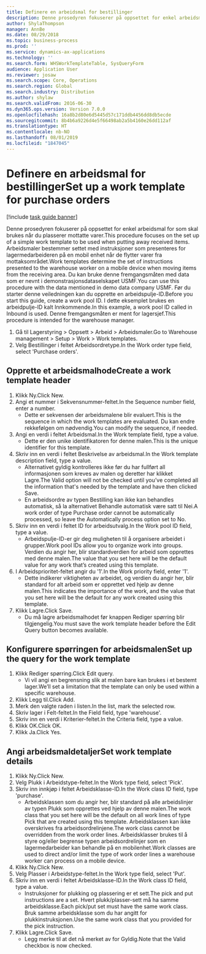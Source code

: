 ```yaml
---
title: Definere en arbeidsmal for bestillinger
description: Denne prosedyren fokuserer på oppsettet for enkel arbeidsmal for som skal brukes når du plasserer mottatte varer.
author: ShylaThompson
manager: AnnBe
ms.date: 08/29/2018
ms.topic: business-process
ms.prod: ''
ms.service: dynamics-ax-applications
ms.technology: ''
ms.search.form: WHSWorkTemplateTable, SysQueryForm
audience: Application User
ms.reviewer: josaw
ms.search.scope: Core, Operations
ms.search.region: Global
ms.search.industry: Distribution
ms.author: shylaw
ms.search.validFrom: 2016-06-30
ms.dyn365.ops.version: Version 7.0.0
ms.openlocfilehash: 16a8b2d80e6d5445d57c171ddb4456dd8db5ecde
ms.sourcegitcommit: 8b4b6a9226d4e5f66498ab2a5b4160e26dd112af
ms.translationtype: HT
ms.contentlocale: nb-NO
ms.lasthandoff: 08/01/2019
ms.locfileid: "1847045"
---
```

# <a name="set-up-a-work-template-for-purchase-orders"></a><span data-ttu-id="a57f0-103">Definere en arbeidsmal for bestillinger</span><span class="sxs-lookup"><span data-stu-id="a57f0-103">Set up a work template for purchase orders</span></span>

[!include [task guide banner](../../includes/task-guide-banner.md)]

<span data-ttu-id="a57f0-104">Denne prosedyren fokuserer på oppsettet for enkel arbeidsmal for som skal brukes når du plasserer mottatte varer.</span><span class="sxs-lookup"><span data-stu-id="a57f0-104">This procedure focuses on the set up of a simple work template to be used when putting away received items.</span></span> <span data-ttu-id="a57f0-105">Arbeidsmaler bestemmer settet med instruksjoner som presenteres for lagermedarbeideren på en mobil enhet når de flytter varer fra mottaksområdet.</span><span class="sxs-lookup"><span data-stu-id="a57f0-105">Work templates determine the set of instructions presented to the warehouse worker on a mobile device when moving items from the receiving area.</span></span> <span data-ttu-id="a57f0-106">Du kan bruke denne fremgangsmåten med data som er nevnt i demonstrasjonsdataselskapet USMF.</span><span class="sxs-lookup"><span data-stu-id="a57f0-106">You can use this procedure with the data mentioned in demo data company USMF.</span></span> <span data-ttu-id="a57f0-107">Før du starter denne veiledningen kan du opprette en arbeidspulje-ID.</span><span class="sxs-lookup"><span data-stu-id="a57f0-107">Before you start this guide, create a work pool ID.</span></span> <span data-ttu-id="a57f0-108">I dette eksemplet brukes en arbeidpulje-ID kalt Innkommende.</span><span class="sxs-lookup"><span data-stu-id="a57f0-108">In this example, a work pool ID called in Inbound is used.</span></span> <span data-ttu-id="a57f0-109">Denne fremgangsmåten er ment for lagersjef.</span><span class="sxs-lookup"><span data-stu-id="a57f0-109">This procedure is intended for the warehouse manager.</span></span>

1. <span data-ttu-id="a57f0-110">Gå til Lagerstyring > Oppsett > Arbeid > Arbeidsmaler.</span><span class="sxs-lookup"><span data-stu-id="a57f0-110">Go to Warehouse management > Setup > Work > Work templates.</span></span>
2. <span data-ttu-id="a57f0-111">Velg Bestillinger i feltet Arbeidsordretype.</span><span class="sxs-lookup"><span data-stu-id="a57f0-111">In the Work order type field, select 'Purchase orders'.</span></span>

## <a name="create-a-work-template-header"></a><span data-ttu-id="a57f0-112">Opprette et arbeidsmalhode</span><span class="sxs-lookup"><span data-stu-id="a57f0-112">Create a work template header</span></span>
1. <span data-ttu-id="a57f0-113">Klikk Ny.</span><span class="sxs-lookup"><span data-stu-id="a57f0-113">Click New.</span></span>
2. <span data-ttu-id="a57f0-114">Angi et nummer i Sekvensnummer-feltet.</span><span class="sxs-lookup"><span data-stu-id="a57f0-114">In the Sequence number field, enter a number.</span></span>
    * <span data-ttu-id="a57f0-115">Dette er sekvensen der arbeidsmalene blir evaluert.</span><span class="sxs-lookup"><span data-stu-id="a57f0-115">This is the sequence in which the work templates are evaluated.</span></span> <span data-ttu-id="a57f0-116">Du kan endre rekkefølgen om nødvendig.</span><span class="sxs-lookup"><span data-stu-id="a57f0-116">You can modify the sequence, if needed.</span></span>  
3. <span data-ttu-id="a57f0-117">Angi en verdi i feltet Arbeidsmal.</span><span class="sxs-lookup"><span data-stu-id="a57f0-117">In the Work template field, type a value.</span></span>
    * <span data-ttu-id="a57f0-118">Dette er den unike identifikatoren for denne malen.</span><span class="sxs-lookup"><span data-stu-id="a57f0-118">This is the unique identifier for this template.</span></span>  
4. <span data-ttu-id="a57f0-119">Skriv inn en verdi i feltet Beskrivelse av arbeidsmal.</span><span class="sxs-lookup"><span data-stu-id="a57f0-119">In the Work template description field, type a value.</span></span>
    * <span data-ttu-id="a57f0-120">Alternativet gyldig kontrolleres ikke før du har fullført all informasjonen som kreves av malen og deretter har klikket Lagre.</span><span class="sxs-lookup"><span data-stu-id="a57f0-120">The Valid option will not be checked until you’ve completed all the information that's needed by the template and have then clicked Save.</span></span>  
    * <span data-ttu-id="a57f0-121">En arbeidsordre av typen Bestilling kan ikke kan behandles automatisk, så la alternativet Behandle automatisk være satt til Nei.</span><span class="sxs-lookup"><span data-stu-id="a57f0-121">A work order of type Purchase order cannot be automatically processed, so leave the  Automatically process option set to No.</span></span>  
5. <span data-ttu-id="a57f0-122">Skriv inn en verdi i feltet ID for arbeidsutvalg.</span><span class="sxs-lookup"><span data-stu-id="a57f0-122">In the Work pool ID field, type a value.</span></span>
    * <span data-ttu-id="a57f0-123">Arbeidspulje-ID-er gir deg muligheten til å organisere arbeidet i grupper.</span><span class="sxs-lookup"><span data-stu-id="a57f0-123">Work pool IDs allow you to organize work into groups.</span></span> <span data-ttu-id="a57f0-124">Verdien du angir her, blir standardverdien for arbeid som opprettes med denne malen.</span><span class="sxs-lookup"><span data-stu-id="a57f0-124">The value that you set here will be the default value for any work that’s created using this template.</span></span>  
6. <span data-ttu-id="a57f0-125">I Arbeidsprioritet-feltet angir du '1'.</span><span class="sxs-lookup"><span data-stu-id="a57f0-125">In the Work priority field, enter '1'.</span></span>
    * <span data-ttu-id="a57f0-126">Dette indikerer viktigheten av arbeidet, og verdien du angir her, blir standard for alt arbeid som er opprettet ved hjelp av denne malen.</span><span class="sxs-lookup"><span data-stu-id="a57f0-126">This indicates the importance of the work, and the value that you set here will be the default for any work created using this template.</span></span>  
7. <span data-ttu-id="a57f0-127">Klikk Lagre.</span><span class="sxs-lookup"><span data-stu-id="a57f0-127">Click Save.</span></span>
    * <span data-ttu-id="a57f0-128">Du må lagre arbeidsmalhodet før knappen Rediger spørring blir tilgjengelig.</span><span class="sxs-lookup"><span data-stu-id="a57f0-128">You must save the work template header before the Edit Query button becomes available.</span></span>  

## <a name="set-up-the-query-for-the-work-template"></a><span data-ttu-id="a57f0-129">Konfigurere spørringen for arbeidsmalen</span><span class="sxs-lookup"><span data-stu-id="a57f0-129">Set up the query for the work template</span></span>
1. <span data-ttu-id="a57f0-130">Klikk Rediger spørring.</span><span class="sxs-lookup"><span data-stu-id="a57f0-130">Click Edit query.</span></span>
    * <span data-ttu-id="a57f0-131">Vi vil angi en begrensning slik at malen bare kan brukes i et bestemt lager.</span><span class="sxs-lookup"><span data-stu-id="a57f0-131">We’ll set a limitation that the template can only be used within a specific warehouse.</span></span>  
2. <span data-ttu-id="a57f0-132">Klikk Legg til.</span><span class="sxs-lookup"><span data-stu-id="a57f0-132">Click Add.</span></span>
3. <span data-ttu-id="a57f0-133">Merk den valgte raden i listen.</span><span class="sxs-lookup"><span data-stu-id="a57f0-133">In the list, mark the selected row.</span></span>
4. <span data-ttu-id="a57f0-134">Skriv lager i Felt-feltet.</span><span class="sxs-lookup"><span data-stu-id="a57f0-134">In the Field field, type 'warehouse'.</span></span>
5. <span data-ttu-id="a57f0-135">Skriv inn en verdi i Kriterier-feltet.</span><span class="sxs-lookup"><span data-stu-id="a57f0-135">In the Criteria field, type a value.</span></span>
6. <span data-ttu-id="a57f0-136">Klikk OK.</span><span class="sxs-lookup"><span data-stu-id="a57f0-136">Click OK.</span></span>
7. <span data-ttu-id="a57f0-137">Klikk Ja.</span><span class="sxs-lookup"><span data-stu-id="a57f0-137">Click Yes.</span></span>

## <a name="set-work-template-details"></a><span data-ttu-id="a57f0-138">Angi arbeidsmaldetaljer</span><span class="sxs-lookup"><span data-stu-id="a57f0-138">Set work template details</span></span>
1. <span data-ttu-id="a57f0-139">Klikk Ny.</span><span class="sxs-lookup"><span data-stu-id="a57f0-139">Click New.</span></span>
2. <span data-ttu-id="a57f0-140">Velg Plukk i Arbeidstype-feltet.</span><span class="sxs-lookup"><span data-stu-id="a57f0-140">In the Work type field, select 'Pick'.</span></span>
3. <span data-ttu-id="a57f0-141">Skriv inn innkjøp i feltet Arbeidsklasse-ID.</span><span class="sxs-lookup"><span data-stu-id="a57f0-141">In the Work class ID field, type 'purchase'.</span></span>
    * <span data-ttu-id="a57f0-142">Arbeidsklassen som du angir her, blir standard på alle arbeidslinjer av typen Plukk som opprettes ved hjelp av denne malen.</span><span class="sxs-lookup"><span data-stu-id="a57f0-142">The work class that you set here will be the default on all work lines of type Pick that are created using this template.</span></span> <span data-ttu-id="a57f0-143">Arbeidsklassen kan ikke overskrives fra arbeidsordrelinjene.</span><span class="sxs-lookup"><span data-stu-id="a57f0-143">The work class cannot be overridden from the work order lines.</span></span> <span data-ttu-id="a57f0-144">Arbeidsklasser brukes til å styre og/eller begrense typen arbeidsordrelinjer som en lagermedarbeider kan behandle på en mobilenhet.</span><span class="sxs-lookup"><span data-stu-id="a57f0-144">Work classes are used to direct and/or limit the type of work order lines a warehouse worker can process on a mobile device.</span></span>  
4. <span data-ttu-id="a57f0-145">Klikk Ny.</span><span class="sxs-lookup"><span data-stu-id="a57f0-145">Click New.</span></span>
5. <span data-ttu-id="a57f0-146">Velg Plasser i Arbeidstype-feltet.</span><span class="sxs-lookup"><span data-stu-id="a57f0-146">In the Work type field, select 'Put'.</span></span>
6. <span data-ttu-id="a57f0-147">Skriv inn en verdi i feltet Arbeidsklasse-ID.</span><span class="sxs-lookup"><span data-stu-id="a57f0-147">In the Work class ID field, type a value.</span></span>
    * <span data-ttu-id="a57f0-148">Instruksjoner for plukking og plassering er et sett.</span><span class="sxs-lookup"><span data-stu-id="a57f0-148">The pick and put instructions are a set.</span></span> <span data-ttu-id="a57f0-149">Hvert plukk/plasser-sett må ha samme arbeidsklasse.</span><span class="sxs-lookup"><span data-stu-id="a57f0-149">Each pick/put set must have the same work class.</span></span> <span data-ttu-id="a57f0-150">Bruk samme arbeidsklasse som du har angitt for plukkinstruksjonen.</span><span class="sxs-lookup"><span data-stu-id="a57f0-150">Use the same work class that you provided for the pick instruction.</span></span>  
7. <span data-ttu-id="a57f0-151">Klikk Lagre.</span><span class="sxs-lookup"><span data-stu-id="a57f0-151">Click Save.</span></span>
    * <span data-ttu-id="a57f0-152">Legg merke til at det nå merket av for Gyldig.</span><span class="sxs-lookup"><span data-stu-id="a57f0-152">Note that the Valid checkbox is now checked.</span></span>  

